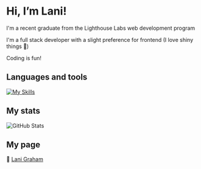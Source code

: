 # Hi, I’m Lani!

I'm a recent graduate from the Lighthouse Labs web development program

I'm a full stack developer with a slight preference for frontend (I love shiny things 🌟)

Coding is fun!

## Languages and tools

[![My Skills](https://skillicons.dev/icons?i=postgres,nodejs,express,js,html,css,react,bootstrap,materialui,ruby,rails)](https://skillicons.dev)

## My stats
![GitHub Stats](https://github-readme-stats.vercel.app/api/top-langs/?username=oatmilkies&theme=solarized-dark&show_icons=true&hide_border=true&layout=compact)

## My page
🔗 [Lani Graham](https://oatmilkies.github.io/)
